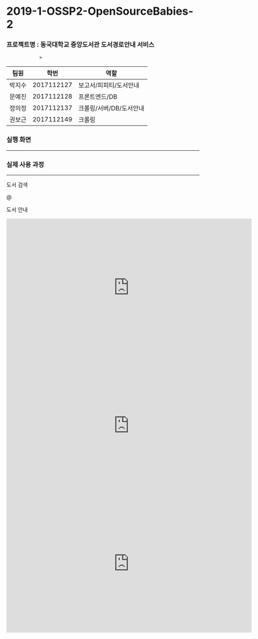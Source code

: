 # 2019-1-OSSP2-OpenSourceBabies-2



### 프로젝트명 : 동국대학교 중앙도서관 도서경로안내 서비스
                >

팀원 | 학번 | 역할 
------ | ------------- | ------------- 
박지수 | 2017112127 | 보고서/피피티/도서안내
문예진 | 2017112128 | 프론트엔드/DB 
정의정 | 2017112137 | 크롤링/서버/DB/도서안내
권보근 | 2017112149 | 크롤링


### 실행 화면
---------------------------------------------






### 실제 사용 과정
-----------------------------------------------
도서 검색

@[](https://www.youtube.com/watch?v=6C-BKN7NcAk)


도서 안내

<iframe width="640" height="360" src="https://www.youtube.com/watch?v=_wr3VPQGWNQ" frameborder="0" gesture="media" allowfullscreen=""></iframe>

<iframe width="640" height="360" src="https://www.youtube.com/watch?v=APeF-9oMVrY" frameborder="0" gesture="media" allowfullscreen=""></iframe>
<iframe width="640" height="360" src="https://www.youtube.com/watch?v=b7j_m4lMBo0" frameborder="0" gesture="media" allowfullscreen=""></iframe>
